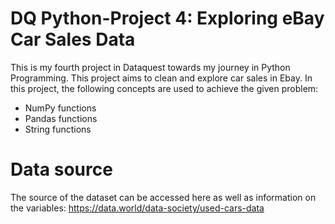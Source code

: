 # DQ Python-Project 4: Exploring eBay Car Sales Data
This is my fourth project in Dataquest towards my journey in Python Programming. This project aims to clean and explore car sales in Ebay. In this project, the following concepts are used to achieve the given problem:
- NumPy functions
- Pandas functions
- String functions

# Data source

The source of the dataset can be accessed here as well as information on the variables: https://data.world/data-society/used-cars-data
